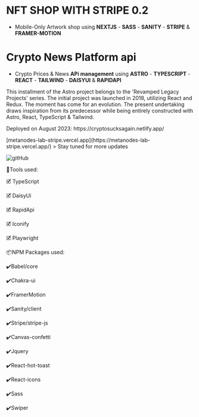 # NFT SHOP WITH STRIPE 0.2
- Mobile-Only Artwork shop using **NEXTJS** - **SASS** - **SANITY** - **STRIPE** & **FRAMER-MOTION**
  <p> </p>

# Crypto News Platform api
- Crypto Prices & News **APi management** using **ASTRO** - **TYPESCRIPT** - **REACT** - **TAILWIND** - **DAISYUI** & **RAPIDAPI** 
<p>This installment of the Astro project belongs to the 'Revamped Legacy Projects' series. The initial project was launched in 2018, utilizing React and Redux. The moment has come for an evolution. The present undertaking draws inspiration from its predecessor while being entirely constructed with Astro, React, TypeScript & Tailwind.</p>
<p> Deployed on August 2023: https://cryptosucksagain.netlify.app/</p>
[metanodes-lab-stripe.vercel.app](https://metanodes-lab-stripe.vercel.app/) > Stay tuned for more updates



![gitHub](https://user-images.githubusercontent.com/98230162/218258028-f2d8beea-238a-4d70-b4f3-1dc1cece1e88.PNG)

<p>🧰Tools used:</p>
<p>🗹 TypeScript</p>
<p>🗹 DaisyUi</p>
<p>🗹 RapidApi</p>
<p>🗹 Iconify</p>
<p>🗹 Playwright</p>

<p>📦NPM Packages used:</p>
<p>✔️Babel/core</p>
<p>✔️Chakra-ui</p>
<p>✔️FramerMotion</p>
<p>✔️Sanity/client</p>
<p>✔️Stripe/stripe-js</p>
<p>✔️Canvas-confetti</p>
<p>✔️Jquery</p>
<p>✔️React-hot-toast</p>
<p>✔️React-icons</p>
<p>✔️Sass</p>
<p>✔️Swiper</p>




